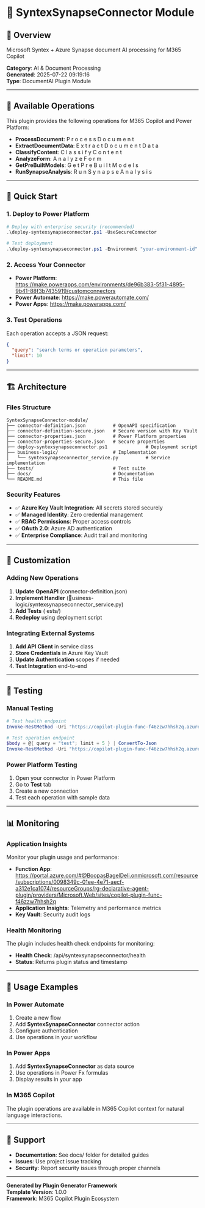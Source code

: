 # 🤖 SyntexSynapseConnector Module

## 🎯 Overview

Microsoft Syntex + Azure Synapse document AI processing for M365 Copilot

**Category**: AI & Document Processing  
**Generated**: 2025-07-22 09:19:16  
**Type**: DocumentAI Plugin Module  

---

## 🔌 Available Operations

This plugin provides the following operations for M365 Copilot and Power Platform:
- **ProcessDocument**: P r o c e s s D o c u m e n t
- **ExtractDocumentData**: E x t r a c t D o c u m e n t D a t a
- **ClassifyContent**: C l a s s i f y C o n t e n t
- **AnalyzeForm**: A n a l y z e F o r m
- **GetPreBuiltModels**: G e t P r e B u i l t M o d e l s
- **RunSynapseAnalysis**: R u n S y n a p s e A n a l y s i s

---

## 🚀 Quick Start

### 1. Deploy to Power Platform

```powershell
# Deploy with enterprise security (recommended)
.\deploy-syntexsynapseconnector.ps1 -UseSecureConnector

# Test deployment
.\deploy-syntexsynapseconnector.ps1 -Environment "your-environment-id"
```

### 2. Access Your Connector

- **Power Platform**: https://make.powerapps.com/environments/de96b383-5f31-4895-9b41-88f3b7435919/customconnectors
- **Power Automate**: https://make.powerautomate.com/
- **Power Apps**: https://make.powerapps.com/

### 3. Test Operations

Each operation accepts a JSON request:

```json
{
  "query": "search terms or operation parameters",
  "limit": 10
}
```

---

## 🏗️ Architecture

### Files Structure

```
SyntexSynapseConnector-module/
├── connector-definition.json          # OpenAPI specification
├── connector-definition-secure.json   # Secure version with Key Vault
├── connector-properties.json          # Power Platform properties
├── connector-properties-secure.json   # Secure properties
├── deploy-syntexsynapseconnector.ps1              # Deployment script
├── business-logic/                    # Implementation
│   └── syntexsynapseconnector_service.py          # Service implementation
├── tests/                             # Test suite
├── docs/                              # Documentation
└── README.md                          # This file
```

### Security Features

- ✅ **Azure Key Vault Integration**: All secrets stored securely
- ✅ **Managed Identity**: Zero credential management
- ✅ **RBAC Permissions**: Proper access controls
- ✅ **OAuth 2.0**: Azure AD authentication
- ✅ **Enterprise Compliance**: Audit trail and monitoring

---

## 🔧 Customization

### Adding New Operations

1. **Update OpenAPI** (connector-definition.json)
2. **Implement Handler** (usiness-logic/syntexsynapseconnector_service.py)
3. **Add Tests** (	ests/)
4. **Redeploy** using deployment script

### Integrating External Systems

1. **Add API Client** in service class
2. **Store Credentials** in Azure Key Vault
3. **Update Authentication** scopes if needed
4. **Test Integration** end-to-end

---

## 🧪 Testing

### Manual Testing

```powershell
# Test health endpoint
Invoke-RestMethod -Uri "https://copilot-plugin-func-f46zzw7hhsh2q.azurewebsites.net/api/syntexsynapseconnector/health"

# Test operation endpoint
$body = @{ query = "test"; limit = 5 } | ConvertTo-Json
Invoke-RestMethod -Uri "https://copilot-plugin-func-f46zzw7hhsh2q.azurewebsites.net/api/syntexsynapseconnector/searchcontacts" -Method POST -Body $body -ContentType "application/json"
```

### Power Platform Testing

1. Open your connector in Power Platform
2. Go to **Test** tab
3. Create a new connection
4. Test each operation with sample data

---

## 📊 Monitoring

### Application Insights

Monitor your plugin usage and performance:

- **Function App**: https://portal.azure.com/#@BoopasBagelDeli.onmicrosoft.com/resource/subscriptions/0098349c-01ee-4e71-aecf-a312e1ca1074/resourceGroups/rg-declarative-agent-plugin/providers/Microsoft.Web/sites/copilot-plugin-func-f46zzw7hhsh2q
- **Application Insights**: Telemetry and performance metrics
- **Key Vault**: Security audit logs

### Health Monitoring

The plugin includes health check endpoints for monitoring:

- **Health Check**: /api/syntexsynapseconnector/health
- **Status**: Returns plugin status and timestamp

---

## 🎯 Usage Examples

### In Power Automate

1. Create a new flow
2. Add **SyntexSynapseConnector** connector action
3. Configure authentication
4. Use operations in your workflow

### In Power Apps

1. Add **SyntexSynapseConnector** as data source
2. Use operations in Power Fx formulas
3. Display results in your app

### In M365 Copilot

The plugin operations are available in M365 Copilot context for natural language interactions.

---

## 🤝 Support

- **Documentation**: See docs/ folder for detailed guides
- **Issues**: Use project issue tracking
- **Security**: Report security issues through proper channels

---

**Generated by Plugin Generator Framework**  
**Template Version**: 1.0.0  
**Framework**: M365 Copilot Plugin Ecosystem
